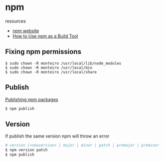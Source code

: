 # npm

resources
  - [npm website](https://www.npmjs.com)
  - [How to Use npm as a Build Tool](http://blog.keithcirkel.co.uk/how-to-use-npm-as-a-build-tool/)


## Fixing npm permissions

    $ sudo chown -R monteiro /usr/local/lib/node_modules
    $ sudo chown -R monteiro /usr/local/bin
    $ sudo chown -R monteiro /usr/local/share

## Publish

[Publishing npm packages](https://docs.npmjs.com/getting-started/publishing-npm-packages)

```sh
$ npm publish
```

## Version
If publish the same version npm will throw an error

```sh
# version [<newversion> | major | minor | patch | premajor | preminor | prepatch | prerelease]
$ npm version patch
$ npm publish
```

